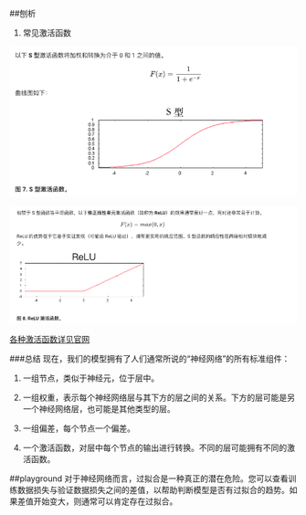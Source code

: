 ##刨析
1. 常见激活函数 

 ![S型激活函数.png](S型激活函数.png)
 
 
 
 ![Relu激活函数.png](Relu激活函数.png)

[各种激活函数详见官网](https://www.tensorflow.org/api_guides/python/nn)



###总结
现在，我们的模型拥有了人们通常所说的“神经网络”的所有标准组件：

1. 一组节点，类似于神经元，位于层中。
   
2. 一组权重，表示每个神经网络层与其下方的层之间的关系。下方的层可能是另一个神经网络层，也可能是其他类型的层。
   
3. 一组偏差，每个节点一个偏差。
   
4. 一个激活函数，对层中每个节点的输出进行转换。不同的层可能拥有不同的激活函数。


##playground
对于神经网络而言，过拟合是一种真正的潜在危险。您可以查看训练数据损失与验证数据损失之间的差值，以帮助判断模型是否有过拟合的趋势。如果差值开始变大，则通常可以肯定存在过拟合。



